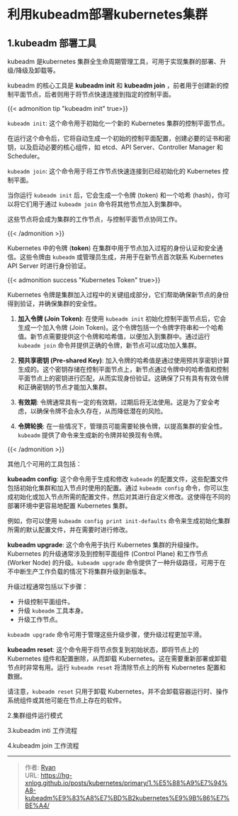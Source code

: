 # 利用kubeadm部署kubernetes集群





## 1.kubeadm 部署工具



kubeadm 是kubernetes 集群全生命周期管理工具，可用于实现集群的部署、升级/降级及卸载等。

kubeadm 的核心工具是 **kubeadm init** 和 **kubeadm join** ，前者用于创建新的控制平面节点，后者则用于将节点快速连接到指定的控制平面。



{{< admonition tip "kubeadm init" true>}}



`kubeadm init`: 这个命令用于初始化一个新的 Kubernetes  集群的控制平面节点。

在运行这个命令后，它将自动生成一个初始的控制平面配置，创建必要的证书和密钥，以及启动必要的核心组件，如 etcd、API  Server、Controller Manager 和 Scheduler。



`kubeadm join`: 这个命令用于将工作节点快速连接到已经初始化的 Kubernetes 控制平面。

当你运行 `kubeadm init` 后，它会生成一个令牌 (token) 和一个哈希 (hash)，你可以将它们用于通过 `kubeadm join` 命令将其他节点加入到集群中。

这些节点将会成为集群的工作节点，与控制平面节点协同工作。



{{< /admonition >}}



Kubernetes 中的令牌 (**token**) 在集群中用于节点加入过程的身份认证和安全通信。这些令牌由 `kubeadm` 或管理员生成，并用于在新节点首次联系 Kubernetes API Server 时进行身份验证。



{{< admonition success "Kubernetes Token" true>}}



Kubernetes 令牌是集群加入过程中的关键组成部分，它们帮助确保新节点的身份得到验证，并确保集群的安全性。

1. **加入令牌 (Join Token)**: 在使用 `kubeadm init` 初始化控制平面节点后，它会生成一个加入令牌 (Join Token)。这个令牌包括一个令牌字符串和一个哈希值。新节点需要提供这个令牌和哈希值，以便加入到集群中。通过运行 `kubeadm join` 命令并提供正确的令牌，新节点可以成功加入集群。

   

2. **预共享密钥 (Pre-shared Key)**: 加入令牌的哈希值是通过使用预共享密钥计算生成的。这个密钥存储在控制平面节点上，新节点通过令牌中的哈希值和控制平面节点上的密钥进行匹配，从而实现身份验证。这确保了只有具有有效令牌和正确密钥的节点才能加入集群。

   

3. **有效期**: 令牌通常具有一定的有效期，过期后将无法使用。这是为了安全考虑，以确保令牌不会永久存在，从而降低潜在的风险。

   

4. **令牌轮换**: 在一些情况下，管理员可能需要轮换令牌，以提高集群的安全性。`kubeadm` 提供了命令来生成新的令牌并轮换现有令牌。

{{< /admonition >}}



其他几个可用的工具包括：

**kubeadm config**: 这个命令用于生成和修改 `kubeadm` 的配置文件，这些配置文件包括初始化集群和加入节点时使用的配置。通过 `kubeadm config` 命令，你可以生成初始化或加入节点所需的配置文件，然后对其进行自定义修改。这使得在不同的部署环境中更容易地配置 Kubernetes 集群。

例如，你可以使用 `kubeadm config print init-defaults` 命令来生成初始化集群所需的默认配置文件，并在需要时进行修改。

**kubeadm upgrade**: 这个命令用于执行 Kubernetes 集群的升级操作。Kubernetes 的升级通常涉及到控制平面组件 (Control Plane) 和工作节点 (Worker Node) 的升级。`kubeadm upgrade` 命令提供了一种升级路径，可用于在不中断生产工作负载的情况下将集群升级到新版本。

升级过程通常包括以下步骤：

- 升级控制平面组件。
- 升级 `kubeadm` 工具本身。
- 升级工作节点。

`kubeadm upgrade` 命令可用于管理这些升级步骤，使升级过程更加平滑。

**kubeadm reset**: 这个命令用于将节点恢复到初始状态，即将节点上的 Kubernetes 组件和配置删除，从而卸载 Kubernetes。这在需要重新部署或卸载节点时非常有用。运行 `kubeadm reset` 将清除节点上的所有 Kubernetes 配置和数据。

请注意，`kubeadm reset` 只用于卸载 Kubernetes，并不会卸载容器运行时、操作系统组件或其他可能在节点上存在的软件。







2.集群组件运行模式



3.kubeadm inti 工作流程



4.kubeadm join 工作流程

---

> 作者: [Ryan](https://github.com/ryanxin7)  
> URL: https://hg-xnlog.github.io/posts/kubernetes/primary/1.%E5%88%A9%E7%94%A8-kubeadm%E9%83%A8%E7%BD%B2kubernetes%E9%9B%86%E7%BE%A4/  

